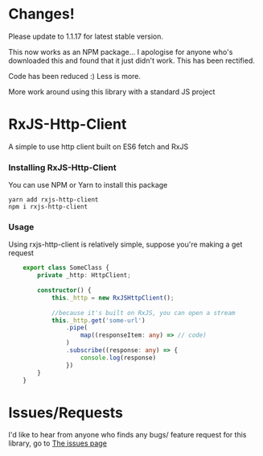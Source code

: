 # Changes!

Please update to 1.1.17 for latest stable version. 

This now works as an NPM package... I apologise for anyone who's 
downloaded this and found that it just didn't work. This has been rectified.

Code has been reduced :) Less is more. 

More work around using this library with a standard JS project

# RxJS-Http-Client

A simple to use http client built on ES6 fetch and RxJS

### Installing RxJS-Http-Client

You can use NPM or Yarn to install this package

```$xslt
yarn add rxjs-http-client
npm i rxjs-http-client
```

### Usage

Using rxjs-http-client is relatively simple, suppose you're making a get request

```typescript 
    export class SomeClass {
        private _http: HttpClient;
        
        constructor() {
            this._http = new RxJSHttpClient();
            
            //because it's built on RxJS, you can open a stream
            this._http.get('some-url')
                .pipe(
                    map((responseItem: any) => // code)
                )
                .subscribe((response: any) => {
                    console.log(response)
                })
        }
    }
```

# Issues/Requests

I'd like to hear from anyone who finds any bugs/ feature request for this library, go to [The issues page](https://github.com/Dudecor3/rxjs-http-client/issues) 
